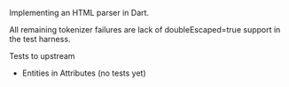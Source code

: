 Implementing an HTML parser in Dart.

All remaining tokenizer failures are lack of doubleEscaped=true
support in the test harness.

Tests to upstream
* Entities in Attributes (no tests yet)